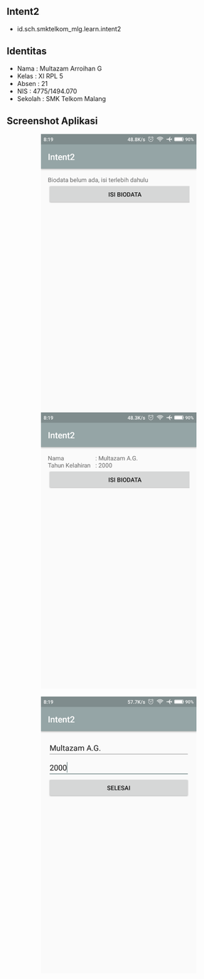 ## Intent2
* id.sch.smktelkom_mlg.learn.intent2

## Identitas
* Nama  : Multazam Arroihan G
* Kelas : XI RPL 5
* Absen : 21
* NIS   : 4775/1494.070
* Sekolah : SMK Telkom Malang

## Screenshot Aplikasi
<p align="center">
  <img src="https://github.com/rehanarroihan/Intent2/blob/master/int21.png" width="350"/>
  <img src="https://github.com/rehanarroihan/Intent2/blob/master/int23.png" width="350"/>
</p>
<p align="center">
  <img src="https://github.com/rehanarroihan/Intent2/blob/master/int22.png" width="350"/>
</p>




